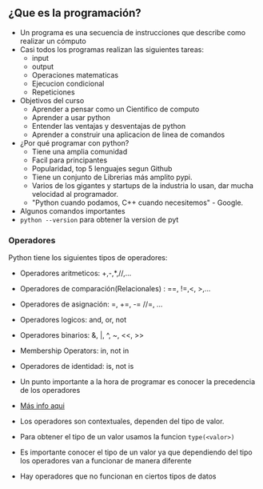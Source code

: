 ## ¿Que es la programación?
- Un programa es una secuencia de instrucciones que describe como realizar un cómputo
- Casi todos los programas realizan las siguientes tareas:
    - input
    - output
    - Operaciones matematicas
    - Ejecucion condicional
    - Repeticiones
- Objetivos del curso
    - Aprender a pensar como un Cientifico de computo
    - Aprender a usar python
    - Entender las ventajas y desventajas de python
    - Aprender a construir una aplicacion de linea de comandos
- ¿Por qué programar con python?
    - Tiene una amplia comunidad
    - Facil para principantes
    - Popularidad, top 5 lenguajes segun Github
    - Tiene un conjunto de Librerias más amplito pypi.
    - Varios de los gigantes y startups de la industria lo usan, dar mucha velocidad al programador.
    - "Python cuando podamos, C++ cuando necesitemos" - Google.
- Algunos comandos importantes
- `python --version` para obtener la version de pyt

### Operadores
Python tiene los siguientes tipos de operadores:
- Operadores aritmeticos: +,-,*,//,…
- Operadores de comparación(Relacionales) : ==, !=,<, >,…
- Operadores de asignación: =, +=, -= //=, …
- Operadores logicos: and, or, not
- Operadores binarios: &, |, ^, ~, <<, >>
- Membership Operators: in, not in
- Operadores de identidad: is, not is
- Un punto importante a la hora de programar es conocer la precedencia de los operadores
- [Más info aqui](https://www.geeksforgeeks.org/basic-operators-python/)

- Los operadores son contextuales, dependen del tipo de valor.
- Para obtener el tipo de un valor usamos la funcion `type(<valor>)`
- Es importante conocer el tipo de un valor ya que dependiendo del tipo los operadores van a funcionar de manera diferente
- Hay operadores que no funcionan en ciertos tipos de datos